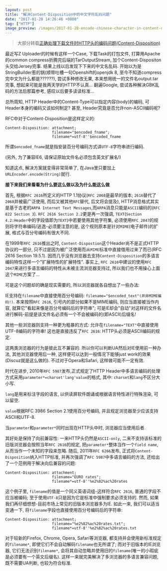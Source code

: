```yaml
---
layout: post
title: "解决Content-Disposition中的中文字符乱码问题"
date: "2017-01-28 14:26:46 +0800"
tag: ["HTTP"]
image_preview: /images/2017-01-28-encode-chinese-character-in-content-disposition/http.png
---
```


> 大部分转载[正确处理下载文件时HTTP头的编码问题(Content-Disposition)](https://blog.robotshell.org/2012/deal-with-http-header-encoding-for-file-download/#comments)

最近写Z Uploader的时候有这样一个Case, 下载Task的打包文件, 打算用Apache的common compress折腾完后端的TarOutputStream, 加个Content-Dispositon头交给Jersey完事. 结果上线以后发现下下来的中文名乱码. 开始以为是StringBuilder惹的锅(顺带吐槽一句Openshift的openjdk 8, 至今不知道compress完中文为什么都是??????), 尝试多种修改无果, 本来想用统一的文件名output.tar完事, 想起来可能是我两天学的HTTP不认真... 翻遍Google, 尝试各种解决GBK乱码的方法后那篇参考, 感叹以后要多读读标准...

总所周知, HTTP Header中的Content-Type可以指定内容(body)的编码, 可Header本身的编码又该如何制定? 甚至, Header究竟是否允许non-ASCII编码呢?

RFC中对于Content-Disposition是这样定义的:

```
Content-Disposition: attachment;
                     filename="$encoded_fname";
                     filename*=utf-8''$encoded_fname
```

所谓```$encoded_fname```就是指安装百分号编码方式讲```UTF-8```字符串进行编码.

(另外, 为了兼容IE6, 请保证原始文件名必须包含英文扩展名!)

知道这点, 解决方案就变得非常简单了, 在Java里只要加上```URLEncoder.encode(String)```就行.

__接下来我们来看看为什么要这么做以及为什么能这么做__

首先, 根据```RFC 2616```所定义的HTTP 1.1协议(```RFC 2068```是最早的版本; ```2616```替代了```2068```并被最广泛使用, 而后又被其他```RFC```替代, 后文将会提及), HTTP消息格式其实是基于古老的```ARPA Internet Text Messages```,而```ARPA```消息只能是```ASCII```编码的(```RFC 822 Section 3```). ```RFC 2616 Section 2.2```更是再一次强调, ```TEXT```(```Section 4.2:Header```中的字段值即为```TEXT```)中若要使用其他字符集, 必须使用```RFC 2047```的规则将字符串编码/逃逸-必须要注意的是, 这个规则原本是针对```MIME```(电子邮件)的扩展, 格式与百分号编码有很大不同.

在1999年```RFC 2616```推出之时, ```Content-Dispostion```这个Header尚不是正式HTTP协议的一部分, 只不过是因为被广泛使用而从```MIME```标准中直接借用过来了而已(RFC 2616 Section 19.5.1). 因而几乎没有浏览器去支持```Content-Disposition```的多语言编码特性这样一个"扩展特性的扩展特性". 事实上, ```RFC 2616```中建议的使用```RFC 2047```来进行多语言编码的特性从未被主流浏览器支持过, 所以我们也不用操心上面这个```MIME```方案了...

可是这个问题却的确是现实需要的, 所以浏览器就各自想出了一些办法:

IE支持在```filename```中直接使用百分号编码: ```filename="$encoded_text"(并非MIME编码!)```. 本来按照```RFC 2616```, 引号内的部分如果不是MIME编码, 则应当直接被当作内容, 就算它"看起来像是百分号编码后的字符串"; 可是IE却会"自动"对这样的文件名进行解码-前提是该文件名必须有一个不会被编码的(即ASCII)后缀名!

其他一些浏览器则支持一种更为粗暴的方式: 允许在```filename="TEXT"```中直接使用UTF-8编码的字符串! 这也是直接违反了```RFC 2616```: HTTP头必须是ASCII编码的规定.

这两类浏览器的行为是彼此互不兼容的. 所以你可以判断UA然后对IE使用前一种办法, 其他浏览器使用后一种, 这样便可以达到一般情况下能够just work的效果(Discuz就是这么做的). 不过对于Opera和Safari, 这样做可能不一定有效.

时代在进步, 2010年```RFC 5987```发布,正式规定了HTTP Header中多语言编码的处理方式采用```parameter*=charset'lang'value```的格式, 其中: ```charset```和```lang```不区分大小写.

```lang```是用来标注字段的语言, 以供读屏软件朗诵或根据语言特性进行特殊渲染, 可以留空.

```value```根据RFC 3986 Section 2.1使用百分号编码, 并且规定浏览器至少应该支持ASCII和UTF-8.

当```parameter```和```parameter*```同时出现在HTTP头中时, 浏览器应当使用后者.

其好处是保持了向前兼容性: 一来HTTP头仍然是```ASCII-only```, 二来不支持该标准的旧版浏览器会按照当年```RFC 2616```的规定, 把```parameter*```整体当作一个```field name```, 从而当作一个未知的字段来忽略. 随后, 2011年```RFC 6266```发布, 正式将```Content-Disposition```纳入HTTP标准, 并再次强调了```RFC 5987```中多语言编码的方法, 还给出了一个范例用于解决向后兼容的问题:

```
Content-Disposition: attachment;
                     filename="EURO rates";
                     filename*=utf-8''%e2%82%ac%20rates
```

这个例子里, ```filename```的值是一个同义英语词组-这样符合```RFC 2616```, 普通的字段不应当被编码; 至于使用```UTF-8```只是因为它是标准中强制要求必须支持的. 然而, 如果我们再仔细想想-目前市场上常见的旧版本浏览器多为IE. 如此一来, 我们可以适当变通一下, 将```filename```字段也直接使用百分号编码后的字符串:

```
Content-Disposition: attachment;
                     filename="%e2%82%ac%20rates.txt";
                     filename*=utf-8''%e2%82%ac%20rates.txt
```

对于较新的Firefox, Chrome, Opera, Safari等浏览器, 都支持并会使用新标准规定的```filename*```, 即使它们不会自动解码```filename```也无所谓了; 而对于旧版本的IE浏览器, 它们无法识别```filename*```, 会将其自动忽略并使用旧的```filename```(唯一的小瑕疵是必须要有一个英文后缀名). 这样一来就完美解决了多浏览器的多语言兼容问题, 既不需要UA判断, 也较为符合标准.
